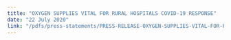 ```yaml
---
title: "OXYGEN SUPPLIES VITAL FOR RURAL HOSPITALS COVID-19 RESPONSE"
date: "22 July 2020"
link: "/pdfs/press-statements/PRESS-RELEASE-OXYGEN-SUPPLIES-VITAL-FOR-RURAL-HOSPITALS-COVID-19-RESPONSE.pdf"
---
```

